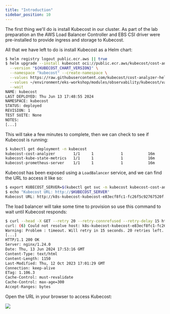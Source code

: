 ```yaml
---
title: "Introduction"
sidebar_position: 10
---
```


The first thing we'll do is install Kubecost in our cluster. As part of the lab preparation an the AWS Load Balancer Controller and EBS CSI driver were pre-installed to provide ingress and storage to Kubecost.

All that we have left to do is install Kubecost as a Helm chart:

```bash timeout=300
$ helm registry logout public.ecr.aws || true
$ helm upgrade --install kubecost oci://public.ecr.aws/kubecost/cost-analyzer \
  --version "${KUBECOST_CHART_VERSION}" \
  --namespace "kubecost" --create-namespace \
  --values https://raw.githubusercontent.com/kubecost/cost-analyzer-helm-chart/v${KUBECOST_CHART_VERSION}/cost-analyzer/values-eks-cost-monitoring.yaml \
  --values ~/environment/eks-workshop/modules/observability/kubecost/values.yaml \
  --wait
NAME: kubecost
LAST DEPLOYED: Thu Jun 13 17:48:55 2024
NAMESPACE: kubecost
STATUS: deployed
REVISION: 1
TEST SUITE: None
NOTES:
[...]
```

This will take a few minutes to complete, then we can check to see if Kubecost is running:

```bash
$ kubectl get deployment -n kubecost
kubecost-cost-analyzer        1/1     1            1           16m
kubecost-kube-state-metrics   1/1     1            1           16m
kubecost-prometheus-server    1/1     1            1           16m
```

Kubecost has been exposed using a `LoadBalancer` service, and we can find the URL to access it like so:

```bash
$ export KUBECOST_SERVER=$(kubectl get svc -n kubecost kubecost-cost-analyzer -o json | jq --raw-output '.status.loadBalancer.ingress[0].hostname'):9090
$ echo "Kubecost URL: http://$KUBECOST_SERVER"
Kubecost URL: http://k8s-kubecost-kubecost-e83ecf8fc1-fc26f5c92767520f.elb.us-west-2.amazonaws.com:9090
```

The load balancer will take some time to provision so use this command to wait until Kubecost responds:

```bash
$ curl --head -X GET --retry 20 --retry-connrefused --retry-delay 15 http://$KUBECOST_SERVER
curl: (6) Could not resolve host: k8s-kubecost-kubecost-e83ecf8fc1-fc26f5c92767520f.elb.us-west-2.amazonaws.com
Warning: Problem : timeout. Will retry in 15 seconds. 20 retries left.
[...]
HTTP/1.1 200 OK
Server: nginx/1.24.0
Date: Thu, 13 Jun 2024 17:53:16 GMT
Content-Type: text/html
Content-Length: 1150
Last-Modified: Thu, 12 Oct 2023 17:01:29 GMT
Connection: keep-alive
ETag: 1.106.3
Cache-Control: must-revalidate
Cache-Control: max-age=300
Accept-Ranges: bytes
```

Open the URL in your browser to access Kubecost:

<browser url='http://k8s-kubecost-kubecost-e83ecf8fc1-fc26f5c92767520f.elb.us-west-2.amazonaws.com:9090'>
<img src={require('./assets/overview.png').default}/>
</browser>

